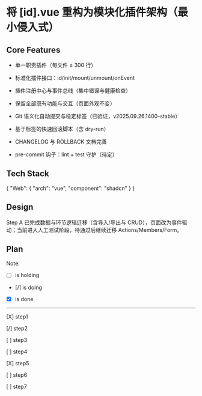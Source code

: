 # 将 [id].vue 重构为模块化插件架构（最小侵入式）

## Core Features

- 单一职责插件（每文件 ≤ 300 行）

- 标准化插件接口：id/init/mount/unmount/onEvent

- 插件注册中心与事件总线（集中错误与健康检查）

- 保留全部既有功能与交互（页面外观不变）

- Git 语义化自动提交与稳定标签（已验证，v2025.09.26.1400-stable）

- 基于标签的快速回滚脚本（含 dry-run）

- CHANGELOG 与 ROLLBACK 文档完善

- pre-commit 钩子：lint + test 守护（待定）

## Tech Stack

{
  "Web": {
    "arch": "vue",
    "component": "shadcn"
  }
}

## Design

Step A 已完成数据与环节逻辑迁移（含导入/导出与 CRUD），页面改为事件驱动；当前进入人工测试阶段，待通过后继续迁移 Actions/Members/Form。

## Plan

Note: 

- [ ] is holding
- [/] is doing
- [X] is done

---

[X] step1

[/] step2

[ ] step3

[ ] step4

[X] step5

[ ] step6

[ ] step7
